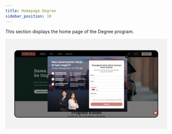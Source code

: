 ```yaml
---
title: Homepage Degree
sidebar_position: 10
---
```

This section displays the home page of the Degree program.

![](/img/homepage-degree.jpg)
